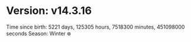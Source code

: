 # Version: v14.3.16
Time since birth: 5221 days, 125305 hours, 7518300 minutes, 451098000 seconds
Season: Winter ❄️
